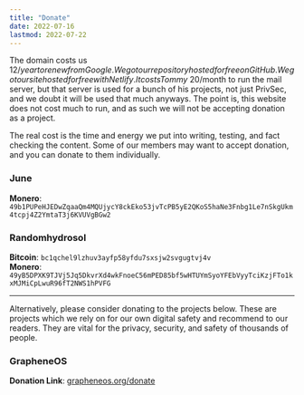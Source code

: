 ```yaml
---
title: "Donate"
date: 2022-07-16
lastmod: 2022-07-22
---
```


The domain costs us $12/year to renew from Google. We got our repository hosted for free on GitHub. We got our site hosted for free with Netlify. It costs Tommy ~$20/month to run the mail server, but that server is used for a bunch of his projects, not just PrivSec, and we doubt it will be used that much anyways. The point is, this website does not cost much to run, and as such we will not be accepting donation as a project.

The real cost is the time and energy we put into writing, testing, and fact checking the content. Some of our members may want to accept donation, and you can donate to them individually.

### June
**Monero**: `49b1PUPeHJEDwZqaaQm4MQUjycY8ckEko53jvTcPB5yE2QKoS5haNe3Fnbg1Le7nSkgUkm4tcpj4Z2YmtaT3j6KVUVgBGw2`

### Randomhydrosol
**Bitcoin**: `bc1qchel9lzhuv3ayfp58yfdu7sxsjw2svgugtvj4v`\
**Monero**: `49yB5DPXK9TJVj5Jq5DkvrXd4wkFnoeC56mPED85bf5wHTUYmSyoYFEbVyyTciKzjFTo1kxMJMiCpLwuR96fT2NWS1hPVFG`

---

Alternatively, please consider donating to the projects below. These are projects which we rely on for our own digital safety and recommend to our readers. They are vital for the privacy, security, and safety of thousands of people.

### GrapheneOS
**Donation Link**: [grapheneos.org/donate](https://grapheneos.org/donate)
